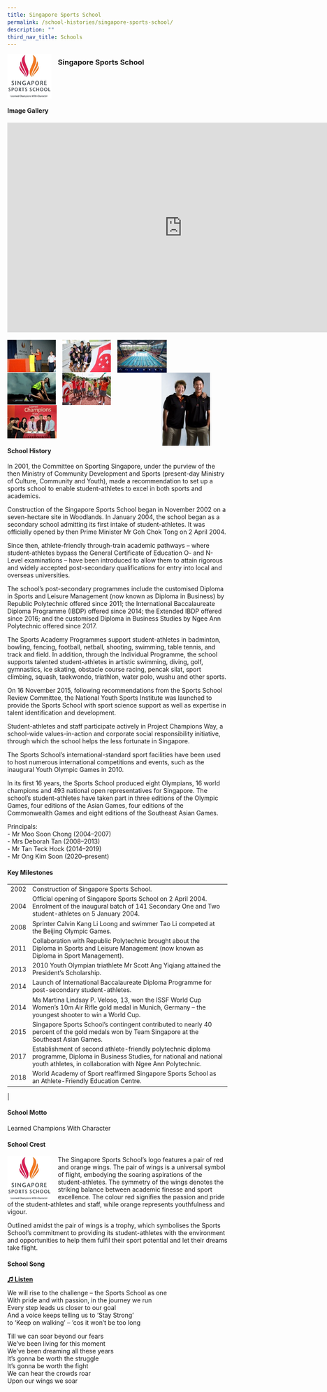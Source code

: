 ```yaml
---
title: Singapore Sports School
permalink: /school-histories/singapore-sports-school/
description: ""
third_nav_title: Schools
---
```

<img align="left" style="width:20%;margin-right:15px;" src="/images/sgsportssch1.png">

### **Singapore Sports School**

<br clear="left">

#### **Image Gallery**
<iframe src="https://docs.google.com/presentation/d/e/2PACX-1vSn2s4iY93ttdwbwa6Av7oubBPJ-GZnj9QhDlbmmtxfIEdNTtxu8dxJ-jTxeE8gUs9K0PQscaR_4X9Z/embed?start=false&amp;loop=true&amp;delayms=5000" frameborder="0" width="800" height="479" allowfullscreen="true"></iframe>

<p><a href="/images/sgsportssch2.jpg">  
<img align="left" style="width:22%;margin-right:15px;" src="/images/sgsportssch2.jpg">
</a></p>

<p><a href="/images/sgsportssch3.jpg">  
<img align="left" style="width:22%;margin-right:15px;" src="/images/sgsportssch3.jpg">
</a></p>

<p><a href="/images/sgsportssch4.jpg">  
<img align="left" style="width:22.5%;margin-right:15px;" src="/images/sgsportssch4.jpg">
</a></p>

<p><a href="/images/sgsportssch5.jpg">  
<img align="right" style="width:22%;margin-right:40px;" src="/images/sgsportssch5.jpg">
</a></p>

<p><a href="/images/sgsportssch6.jpg">  
<img align="left" style="width:22%;margin-right:15px;" src="/images/sgsportssch6.jpg">
</a></p>

<p><a href="/images/sgsportssch7.jpg">  
<img align="left" style="width:22%;margin-right:15px;" src="/images/sgsportssch7.jpg">
</a></p>

<p><a href="/images/sgsportssch8.jpg">  
<img align="left" style="width:22.5%;margin-right:15px;" src="/images/sgsportssch8.jpg">
</a></p>

<br clear="left">

#### **School History**
In 2001, the Committee on Sporting Singapore, under the purview of the then Ministry of Community Development and Sports (present-day Ministry of Culture, Community and Youth), made a recommendation to set up a sports school to enable student-athletes to excel in both sports and academics.&nbsp;&nbsp;

Construction of the Singapore Sports School began in November 2002 on a seven-hectare site in Woodlands. In January 2004, the school began as a secondary school admitting its first intake of student-athletes. It was officially opened by then Prime Minister Mr Goh Chok Tong on 2 April 2004.

Since then, athlete-friendly through-train academic pathways – where student-athletes bypass the General Certificate of Education O- and N-Level examinations – have been introduced to allow them to attain rigorous and widely accepted post-secondary qualifications for entry into local and overseas universities.&nbsp;&nbsp;

The school’s post-secondary programmes include the customised Diploma in Sports and Leisure Management (now known as Diploma in Business) by Republic Polytechnic offered since 2011; the International Baccalaureate Diploma Programme (IBDP) offered since 2014; the Extended IBDP offered since 2016; and the customised Diploma in Business Studies by Ngee Ann Polytechnic offered since 2017.&nbsp;&nbsp;

The Sports Academy Programmes support student-athletes in badminton, bowling, fencing, football, netball, shooting, swimming, table tennis, and track and field. In addition, through the Individual Programme, the school supports talented student-athletes in artistic swimming, diving, golf, gymnastics, ice skating, obstacle course racing, pencak silat, sport climbing, squash, taekwondo, triathlon, water polo, wushu and other sports.

On 16 November 2015, following recommendations from the Sports School Review Committee, the National Youth Sports Institute was launched to provide the Sports School with sport science support as well as expertise in talent identification and development.&nbsp;&nbsp;

Student-athletes and staff participate actively in Project Champions Way, a school-wide values-in-action and corporate social responsibility initiative, through which the school helps the less fortunate in Singapore.&nbsp;&nbsp;

The Sports School’s international-standard sport facilities have been used to host numerous international competitions and events, such as the inaugural Youth Olympic Games in 2010.

In its first 16 years, the Sports School produced eight Olympians, 16 world champions and 493 national open representatives for Singapore. The school’s student-athletes have taken part in three editions of the Olympic Games, four editions of the Asian Games, four editions of the Commonwealth Games and eight editions&nbsp;of the Southeast Asian Games.&nbsp;&nbsp;

Principals:<br>
\- Mr Moo Soon Chong (2004–2007)<br>
\- Mrs Deborah Tan (2008–2013)<br>
\- Mr Tan Teck Hock (2014–2019)<br>
\- Mr Ong Kim Soon (2020–present)

#### **Key Milestones**

|  |  |
|:---:|---|
| 2002 | Construction of Singapore Sports School. |
| 2004 | Official opening of Singapore Sports School on 2 April 2004. Enrolment of the inaugural batch of 141 Secondary One and Two student-athletes on 5 January 2004. |
| 2008 | Sprinter Calvin Kang Li Loong and swimmer Tao Li competed at the Beijing Olympic Games. |
| 2011 | Collaboration with Republic Polytechnic brought about the Diploma in Sports and Leisure Management (now known as Diploma in Sport Management). |
| 2013 | 2010 Youth Olympian triathlete Mr Scott Ang Yiqiang attained the President’s Scholarship. |
| 2014 | Launch of International Baccalaureate Diploma Programme for post-secondary student-athletes. |
| 2014 | Ms Martina Lindsay P. Veloso, 13, won the ISSF World Cup Women’s 10m Air Rifle gold medal in Munich, Germany – the youngest shooter to win a World Cup. |
| 2015 | Singapore Sports School’s contingent contributed to nearly 40 percent of the gold medals won by Team Singapore at the Southeast Asian Games. |
| 2017 | Establishment of second athlete-friendly polytechnic diploma programme, Diploma in Business Studies, for national and national youth athletes, in collaboration with Ngee Ann Polytechnic. |
| 2018 | World Academy of Sport reaffirmed Singapore Sports School as an Athlete-Friendly Education Centre. |
|

#### **School Motto**
Learned Champions&nbsp;With&nbsp;Character

#### **School Crest**
<img align="left" style="width:20%;margin-right:15px;" src="/images/sgsportssch1.png">

The Singapore Sports School’s logo features a pair of red and orange wings. The pair of wings is a universal symbol of flight, embodying the soaring aspirations of the student-athletes. The symmetry of the wings denotes the striking balance between academic finesse and sport excellence. The colour red signifies the passion and pride of the student-athletes and staff, while orange represents youthfulness and vigour.

Outlined amidst the pair of wings is a trophy, which symbolises the Sports School’s commitment to providing its student-athletes with the environment and opportunities to help them fulfil their sport potential and let their dreams take flight.

#### **School Song**
<a target="\_blank" href="https://drive.google.com/file/d/1rLkS_Zc8jcABPyXTYW-JfNCoGHLgy2Sp/view?usp=share_link">**♫ Listen**</a>

We will rise to the challenge – the Sports School as one<br>
With pride and with passion, in the journey we run<br>
Every step leads us closer to our goal<br>
And a voice keeps telling us to ‘Stay Strong’<br>
to ‘Keep on walking’ – ’cos it won’t be too long

Till we can soar beyond our fears<br>
We’ve been living for this moment<br>
We’ve been dreaming all these years<br>
It’s gonna be worth the struggle<br>
It’s gonna be worth the fight<br>
We can hear the crowds roar<br>
Upon our wings we soar